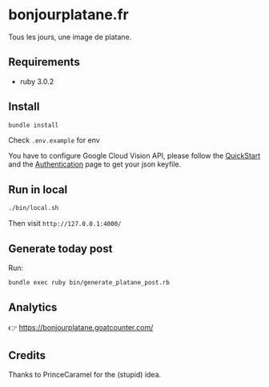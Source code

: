 # bonjourplatane.fr

Tous les jours, une image de platane.

## Requirements

- ruby 3.0.2

## Install

```sh
bundle install
```

Check `.env.example` for env

You have to configure Google Cloud Vision API, please follow the
[QuickStart](https://github.com/googleapis/google-cloud-ruby/tree/master/google-cloud-vision#quick-start)
and the
[Authentication](https://github.com/googleapis/google-cloud-ruby/blob/master/google-cloud-vision/AUTHENTICATION.md)
page to get your json keyfile.

## Run in local

```sh
./bin/local.sh
```

Then visit `http://127.0.0.1:4000/`

## Generate today post

Run:

```sh
bundle exec ruby bin/generate_platane_post.rb
```

## Analytics

👉 https://bonjourplatane.goatcounter.com/

## Credits

Thanks to PrinceCaramel for the (stupid) idea.
